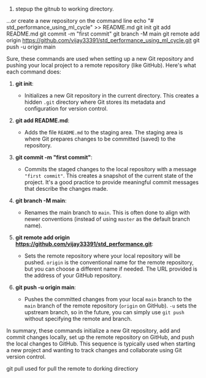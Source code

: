 1. stepup the gitnub to working directory.


…or create a new repository on the command line
echo "# std_performance_using_ml_cycle" >> README.md
git init
git add README.md
git commit -m "first commit"
git branch -M main
git remote add origin https://github.com/vijay33391/std_performance_using_ml_cycle.git
git push -u origin main



Sure, these commands are used when setting up a new Git repository and pushing your local project to a remote repository (like GitHub). Here's what each command does:

1. **git init**:
   - Initializes a new Git repository in the current directory. This creates a hidden `.git` directory where Git stores its metadata and configuration for version control.

2. **git add README.md**:
   - Adds the file `README.md` to the staging area. The staging area is where Git prepares changes to be committed (saved) to the repository.

3. **git commit -m "first commit"**:
   - Commits the staged changes to the local repository with a message `"first commit"`. This creates a snapshot of the current state of the project. It's a good practice to provide meaningful commit messages that describe the changes made.

4. **git branch -M main**:
   - Renames the main branch to `main`. This is often done to align with newer conventions (instead of using `master` as the default branch name).

5. **git remote add origin https://github.com/vijay33391/std_performance.git**:
   - Sets the remote repository where your local repository will be pushed. `origin` is the conventional name for the remote repository, but you can choose a different name if needed. The URL provided is the address of your GitHub repository.

6. **git push -u origin main**:
   - Pushes the committed changes from your local `main` branch to the `main` branch of the remote repository (`origin` on GitHub). `-u` sets the upstream branch, so in the future, you can simply use `git push` without specifying the remote and branch.

In summary, these commands initialize a new Git repository, add and commit changes locally, set up the remote repository on GitHub, and push the local changes to GitHub. This sequence is typically used when starting a new project and wanting to track changes and collaborate using Git version control.


git pull used for pull the remote to dorking directiory
